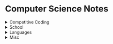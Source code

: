 # Computer Science Notes

<details>
    <summary>Competitive Coding</summary>

- [Data Structures & Algorithms](./topics/algo.md)
- [Time & Space Complexity](./topics/time_space_complex.md)
- Math

</details>

<details>
    <summary>School</summary>

- [CSCI-UA.100 & CSCI-UA.101 (Intro CS)](./topics/cs100_101.md)
- [CSCI-UA.102 (Data Structures)](./topics/cs102.md)
- [CSCI-UA.202 (Operating Systems)](./topics/cs202.md)
- [CSCI-UA.479 (Data Management & Analysis)](./topics/cs479.md)
- [CSCI-UA.480-069 (Agile Software Development & DevOps)](./topics/cs480_069.md)
- [CSCI-UA.480-051 (Parallel Computing)](./topics/cs480_051.md)

</details>

<details>
    <summary>Languages</summary>

- [Python Basics](./topics/python_basics.md)
- [Java Basics](./topics/java_basics.md)
- [JavaScript Nuances](./topics/js_nuances.md)
- [HTML Tags & Elements](./topics/html_tags.md)

</details>

<details>
    <summary>Misc</summary>

- [Coding Architecture](./topics/coding_architecture.md)
- [Web Development](./topics/web_dev.md)
- [Elitebook 840 G7 Experience](./topics/elitebook_840_g7.md)

</details>